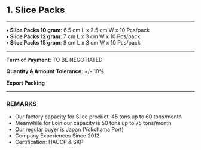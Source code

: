 <h1 style="font-size: 1.5rem; font-weight: bold;">1. Slice Packs</h1>

---

**• Slice Packs 10 gram**: 6.5 cm L x 2.5 cm W x 10 Pcs/pack  
**• Slice Packs 12 gram**: 7 cm L x 3 cm W x 10 Pcs/pack  
**• Slice Packs 15 gram**: 8 cm L x 3 cm W x 10 Pcs/pack

---

**Term of Payment**: TO BE NEGOTIATED

**Quantity & Amount Tolerance**: +/- 10%

**Export Packing**

---

### REMARKS

- Our factory capacity for Slice product: 45 tons up to 60 tons/month
- Meanwhile for Loin our capacity is 50 tons up to 75 tons/month
- Our regular buyer is Japan (Yokohama Port)
- Company Experiences Since 2012
- Certification: HACCP & SKP
